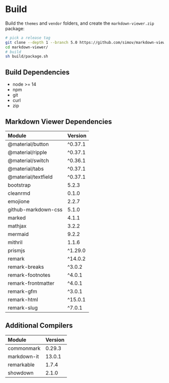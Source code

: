 
# Build

Build the `themes` and `vendor` folders, and create the `markdown-viewer.zip` package:

```bash
# pick a release tag
git clone --depth 1 --branch 5.0 https://github.com/simov/markdown-viewer.git
cd markdown-viewer/
# build
sh build/package.sh
```

## Build Dependencies

- node >= 14
- npm
- git
- curl
- zip

## Markdown Viewer Dependencies

| Module              | Version
| :-                  | :-
| @material/button    | ^0.37.1
| @material/ripple    | ^0.37.1
| @material/switch    | ^0.36.1
| @material/tabs      | ^0.37.1
| @material/textfield | ^0.37.1
| bootstrap           |  5.2.3
| cleanrmd            |  0.1.0
| emojione            |  2.2.7
| github-markdown-css |  5.1.0
| marked              |  4.1.1
| mathjax             |  3.2.2
| mermaid             |  9.2.2
| mithril             |  1.1.6
| prismjs             | ^1.29.0
| remark              | ^14.0.2
| remark-breaks       | ^3.0.2
| remark-footnotes    | ^4.0.1
| remark-frontmatter  | ^4.0.1
| remark-gfm          | ^3.0.1
| remark-html         | ^15.0.1
| remark-slug         | ^7.0.1

## Additional Compilers

| Module              | Version
| :-                  | :-
| commonmark          | 0.29.3
| markdown-it         | 13.0.1
| remarkable          | 1.7.4
| showdown            | 2.1.0
